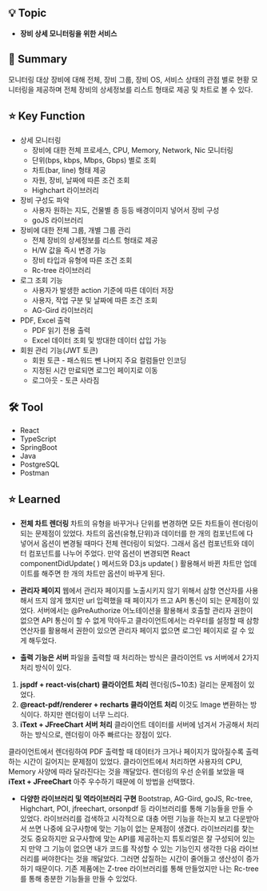 ## 💡  Topic

- **장비 상세 모니터링을 위한 서비스**

## 📝 Summary

모니터링 대상 장비에 대해 전체, 장비 그룹, 장비 OS, 서비스 상태의 관점 별로 현황 모니터링을 제공하며 전체 장비의 상세정보를 리스트 형태로 제공 및 차트로 볼 수 있다.

## ⭐️ Key Function

- 상세 모니터링
    - 장비에 대한 전체 프로세스, CPU, Memory, Network, Nic 모니터링
    - 단위(bps, kbps, Mbps, Gbps) 별로 조회
    - 차트(bar, line) 형태 제공
    - 자원, 장비, 날짜에 따른 조건 조회
    - Highchart 라이브러리
- 장비 구성도 파악
    - 사용자 원하는 지도, 건물별 층 등등 배경이미지 넣어서 장비 구성
    - goJS 라이브러리
- 장비에 대한 전체 그룹, 개별 그룹 관리
    - 전체 장비의 상세정보를 리스트 형태로 제공
    - H/W 값을 즉시 변경 가능
    - 장비 타입과 유형에 따른 조건 조회
    - Rc-tree 라이브러리
- 로그 조회 기능
    - 사용자가 발생한 action 기준에 따른 데이터 저장
    - 사용자, 작업 구분 및 날짜에 따른 조건 조회
    - AG-Gird 라이브러리
- PDF, Excel 출력
    - PDF 읽기 전용 출력
    - Excel 데이터 조회 및 방대한 데이터 삽입 가능
- 회원 관리 기능(JWT 토큰)
    - 회원 토큰 - 패스워드 뺀 나머지 주요 컬럼들만 인코딩
    - 지정된 시간 만료되면 로그인 페이지로 이동
    - 로그아웃 - 토큰 사라짐

## ****🛠**** Tool

- React
- TypeScript
- SpringBoot
- Java
- PostgreSQL
- Postman

## ⭐️ Learned

- **전체 차트 렌더링**
차트의 유형을 바꾸거나 단위를 변경하면 모든 차트들이 렌더링이 되는 문제점이 있었다. 차트의 옵션(유형,단위)과 데이터를 한 개의 컴포넌트에 다 넣어서 옵션이 변경될 때마다 전체 렌더링이 되었다. 그래서 옵션 컴포넌트와 데이터 컴포넌트를 나누어 주었다. 만약 옵션이 변경되면 React componentDidUpdate( ) 메서드와 D3.js update( ) 활용해서 바뀐 차트만 업데이트를 해주면 한 개의 차트만 옵션이 바꾸게 된다.

- **관리자 페이지**
웹에서 관리자 페이지를 노출시키지 않기 위해서 삼항 연산자를 사용해서 뜨지 않게 했지만 url 입력했을 때 페이지가 뜨고 API 통신이 되는 문제점이 있었다. 서버에서는 @PreAuthorize 어노테이션을 활용해서 호출할 관리자 권한이 없으면 API 통신이 할 수 없게 막아두고 클라이언트에서는 라우터를 설정할 때 삼항 연산자를 활용해서 권한이 있으면 관리자 페이지 없으면 로그인 페이지로 갈 수 있게 해두었다. 

- **출력 기능은 서버**
파일을 출력할 때 처리하는 방식은 클라이언트 vs 서버에서 2가지 처리 방식이 있다.

1. **jspdf + react-vis(chart) 클라이언트 처리**
렌더링(5~10초) 걸리는 문제점이 있었다.
2. **@react-pdf/renderer + recharts 클라이언트 처리**
이것도 Image 변환하는 방식이다. 하지만 렌더링이 너무 느리다.
3. **iText + JFreeChart 서버 처리**
클라이언트 데이터를 서버에 넘겨서 가공해서 처리하는 방식으로, 
렌더링이 아주 빠르다는 장점이 있다.

클라이언트에서 렌더링하여 PDF 출력할 때 데이터가 크거나 페이지가 많아질수록 출력하는 시간이 길어지는 문제점이 있었다. 클라이언트에서 처리하면 사용자의 CPU, Memory 사양에 따라 달라진다는 것을 깨달았다. 렌더링의 우선 순위를 보았을 때 **iText + JFreeChart** 아주 우수하기 때문에 이 방법을 선택했다.

- **다양한 라이브러리 및 역라이브러리 구현**
Bootstrap, AG-Gird, goJS, Rc-tree, Highchart, POI, jfreechart, orsonpdf 등 라이브러리를 통해 기능들을 만들 수 있었다. 라이브러리를 검색하고 시각적으로 대충 어떤 기능을 하는지 보고 다운받아서 쓰면 나중에 요구사항에 맞는 기능이 없는 문제점이 생겼다. 라이브러리를 찾는 것도 중요하지만 요구사항에 맞는 API를 제공하는지 튜토리얼은 잘 구성되어 있는지 만약 그 기능이 없으면 내가 코드를 작성할 수 있는 기능인지 생각한 다음 라이브러리를 써야한다는 것을 깨달았다. 그러면 삽질하는 시간이 줄어들고 생산성이 증가하기 때문이다. 기존 제품에는 Z-tree 라이브러리를 통해 만들었지만 나는 Rc-tree를 통해 충분한 기능들을 만들 수 있었다.